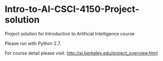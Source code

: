 # Intro-to-AI-CSCI-4150-Project-solution
Project solution for Introduction to Artificial Intelligence course

Please run with Python 2.7. 

For course detail please visit: http://ai.berkeley.edu/project_overview.html
